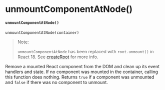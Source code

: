 # unmountComponentAtNode()

#### `unmountComponentAtNode()` <a href="#unmountcomponentatnode" id="unmountcomponentatnode"></a>

```
unmountComponentAtNode(container)
```

> Note:
>
> `unmountComponentAtNode` has been replaced with `root.unmount()` in React 18. See [createRoot](https://devdocs.io/react/react-dom-client#createroot) for more info.

Remove a mounted React component from the DOM and clean up its event handlers and state. If no component was mounted in the container, calling this function does nothing. Returns `true` if a component was unmounted and `false` if there was no component to unmount.
